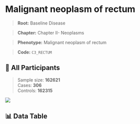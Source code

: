 # Malignant neoplasm of rectum

> **Root:** Baseline Disease  

> **Chapter:** Chapter II- Neoplasms  

> **Phenotype:** Malignant neoplasm of rectum  

> **Code:** `C3_RECTUM`

## 🧪 All Participants  
> Sample size: **162621**  
> Cases: **306**  
> Controls: **162315**
<img src="/Sensitive/Figures/ALL/Baseline/C3_RECTUM.png"/>

## 📊 Data Table
<CsvTableMRF src="/Sensitive/Data/ALL/Baseline/LG_C3_RECTUM.csv"/>

